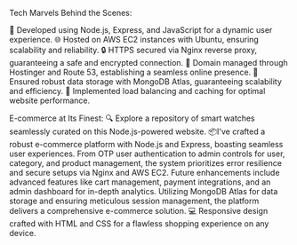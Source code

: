 Tech Marvels Behind the Scenes:

🚀 Developed using Node.js, Express, and JavaScript for a dynamic user experience.
🌐 Hosted on AWS EC2 instances with Ubuntu, ensuring scalability and reliability.
🔒 HTTPS secured via Nginx reverse proxy, guaranteeing a safe and encrypted connection.
🔗 Domain managed through Hostinger and Route 53, establishing a seamless online presence.
🔄 Ensured robust data storage with MongoDB Atlas, guaranteeing scalability and efficiency.
🚀 Implemented load balancing and caching for optimal website performance.

E-commerce at Its Finest:
🔍 Explore a repository of smart watches seamlessly curated on this Node.js-powered website.
📦I've crafted a robust e-commerce platform with Node.js and Express, boasting seamless user experiences. From OTP user authentication to admin controls for user, category, and product management, the system prioritizes error resilience and secure setups via Nginx and AWS EC2. Future enhancements include advanced features like cart management, payment integrations, and an admin dashboard for in-depth analytics. Utilizing MongoDB Atlas for data storage and ensuring meticulous session management, the platform delivers a comprehensive e-commerce solution.
💻 Responsive design crafted with HTML and CSS for a flawless shopping experience on any device.

